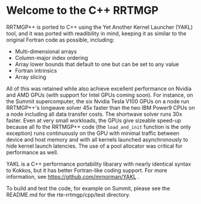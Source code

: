 # Welcome to the C++ RRTMGP

RRTMGP++ is ported to C++ using the Yet Another Kernel Launcher (YAKL) tool, and it was ported with readibility in mind, keeping it as similar to the original Fortran code as possible, including:
* Multi-dimensional arrays
* Column-major index ordering
* Array lower bounds that default to one but can be set to any value
* Fortran intrinsics
* Array slicing

All of this was retained while also achieve excellent performance on Nvidia and AMD GPUs (with support for Intel GPUs coming soon). For instance, on the Summit supercomputer, the six Nvidia Tesla V100 GPUs on a node run RRTMGP++'s longwave solver 45x faster than the two IBM Power9 CPUs on a node including all data transfer costs. The shortwave solver runs 30x faster. Even at very small workloads, the GPUs give sizeable speed-up because all fo the RRTMGP++ code (the `load_and_init` function is the only exception) runs continuously on the GPU with minimal traffic between device and host memory and with all kernels launched asynchronously to hide kernel launch latencies. The use of a pool allocator was critical for performance as well.

YAKL is a C++ performance portability libarary with nearly identical syntax to Kokkos, but it has better Fortran-like coding support. For more information, see https://github.com/mrnorman/YAKL .

To build and test the code, for example on Summit, please see the README.md for the rte-rrtmgp/cpp/test directory.

